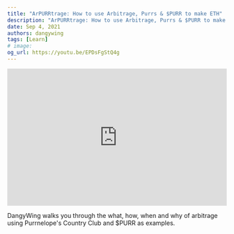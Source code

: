 ```yaml
---
title: "ArPURRtrage: How to use Arbitrage, Purrs & $PURR to make ETH"
description: "ArPURRtrage: How to use Arbitrage, Purrs & $PURR to make ETH"
date: Sep 4, 2021
authors: dangywing
tags: [Learn]
# image:
og_url: https://youtu.be/EPDsFgStQ4g
---
```


<iframe width="100%" height="315" src="https://www.youtube.com/embed/EPDsFgStQ4g" title="YouTube video player" frameborder="0" allow="accelerometer; autoplay; clipboard-write; encrypted-media; gyroscope; picture-in-picture" allowFullScreen></iframe>

DangyWing walks you through the what, how, when and why of arbitrage using Purrnelope's Country Club and $PURR as examples.

<!--truncate-->
